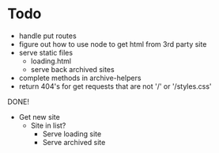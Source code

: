 # Todo

- handle put routes
- figure out how to use node to get html from 3rd party site
- serve static files
  - loading.html
  - serve back archived sites
- complete methods in archive-helpers
- return 404's for get requests that are not '/' or '/styles.css'

DONE!
- Get new site
  - Site in list?
    - Serve loading site
    - Serve archived site
  
